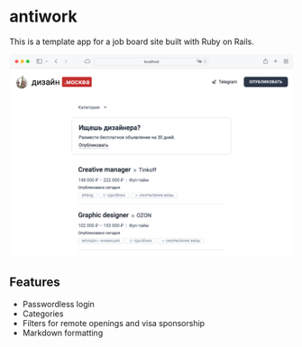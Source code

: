 # antiwork

This is a template app for a job board site built with Ruby on Rails.

![Screenshot](./screenshot.png)

## Features

- Passwordless login
- Categories
- Filters for remote openings and visa sponsorship
- Markdown formatting
